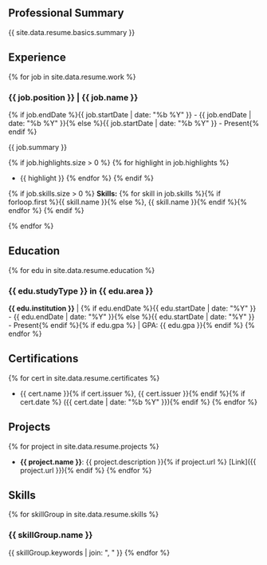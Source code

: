 ## Professional Summary

{{ site.data.resume.basics.summary }}

## Experience

{% for job in site.data.resume.work %}
### {{ job.position }} | {{ job.name }}
{% if job.endDate %}{{ job.startDate | date: "%b %Y" }} - {{ job.endDate | date: "%b %Y" }}{% else %}{{ job.startDate | date: "%b %Y" }} - Present{% endif %}

{{ job.summary }}

{% if job.highlights.size > 0 %}
{% for highlight in job.highlights %}
- {{ highlight }}
{% endfor %}
{% endif %}

{% if job.skills.size > 0 %}
**Skills:** {% for skill in job.skills %}{% if forloop.first %}{{ skill.name }}{% else %}, {{ skill.name }}{% endif %}{% endfor %}
{% endif %}

{% endfor %}

## Education

{% for edu in site.data.resume.education %}
### {{ edu.studyType }} in {{ edu.area }}
**{{ edu.institution }}** | {% if edu.endDate %}{{ edu.startDate | date: "%Y" }} - {{ edu.endDate | date: "%Y" }}{% else %}{{ edu.startDate | date: "%Y" }} - Present{% endif %}{% if edu.gpa %} | GPA: {{ edu.gpa }}{% endif %}
{% endfor %}

## Certifications

{% for cert in site.data.resume.certificates %}
- {{ cert.name }}{% if cert.issuer %}, {{ cert.issuer }}{% endif %}{% if cert.date %} ({{ cert.date | date: "%b %Y" }}){% endif %}
{% endfor %}

## Projects

{% for project in site.data.resume.projects %}
- **{{ project.name }}**: {{ project.description }}{% if project.url %} [Link]({{ project.url }}){% endif %}
{% endfor %}

## Skills

{% for skillGroup in site.data.resume.skills %}
### {{ skillGroup.name }}
{{ skillGroup.keywords | join: ", " }}
{% endfor %}
